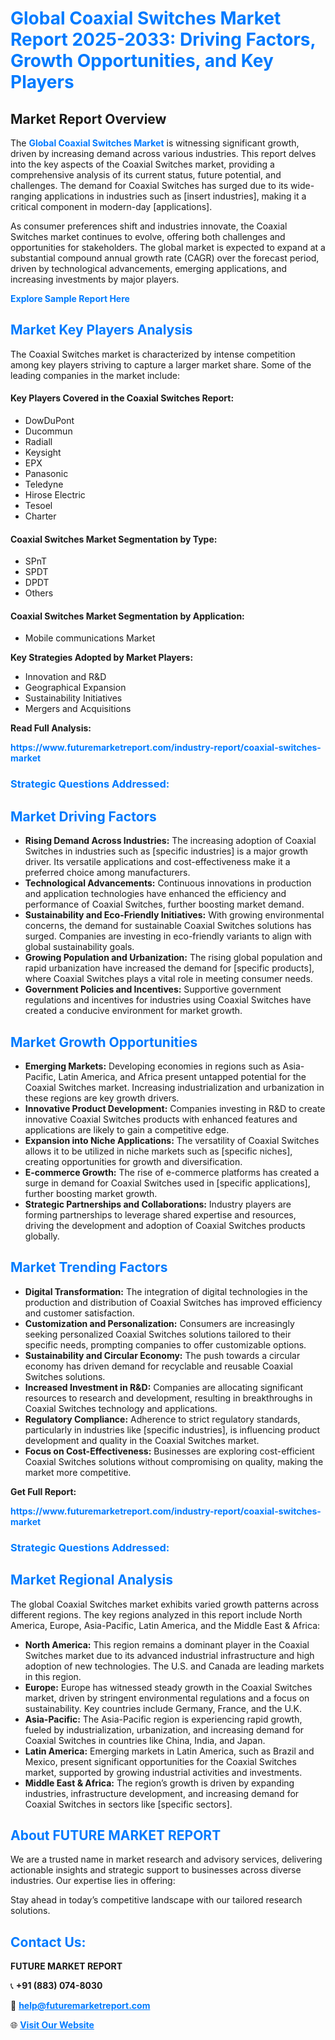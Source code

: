 <h1 style="color: #007BFF;">Global Coaxial Switches Market Report 2025-2033: Driving Factors, Growth Opportunities, and Key Players</h1>

<section id="overview">
<h2>Market Report Overview</h2>
<p>The <a href="https://www.futuremarketreport.com/industry-report/coaxial-switches-market" style="color: #007BFF; text-decoration: none;"><strong>Global Coaxial Switches Market</strong></a> is witnessing significant growth, driven by increasing demand across various industries. This report delves into the key aspects of the Coaxial Switches market, providing a comprehensive analysis of its current status, future potential, and challenges. The demand for Coaxial Switches has surged due to its wide-ranging applications in industries such as [insert industries], making it a critical component in modern-day [applications].</p>
<p>As consumer preferences shift and industries innovate, the Coaxial Switches market continues to evolve, offering both challenges and opportunities for stakeholders. The global market is expected to expand at a substantial compound annual growth rate (CAGR) over the forecast period, driven by technological advancements, emerging applications, and increasing investments by major players.</p>
</section>

<section id="overview">
<p><a href="https://www.futuremarketreport.com/request-sample/reportId=50383" style="color: #007BFF; text-decoration: none;"><strong>Explore Sample Report Here</strong></a></p>
</section>

<section id="key-players">
<h2 style="color: #007BFF;">Market Key Players Analysis</h2>
<p>The Coaxial Switches market is characterized by intense competition among key players striving to capture a larger market share. Some of the leading companies in the market include:</p>
<h4>Key Players Covered in the Coaxial Switches Report:</h4>
<ul><li>DowDuPont</li><li>Ducommun</li><li>Radiall</li><li>Keysight</li><li>EPX</li><li>Panasonic</li><li>Teledyne</li><li>Hirose Electric</li><li>Tesoel</li><li>Charter</li></ul>
<h4>Coaxial Switches Market Segmentation by Type:</h4>
<ul><li>SPnT</li><li>SPDT</li><li>DPDT</li><li>Others</li></ul>

<h4>Coaxial Switches Market Segmentation by Application:</h4>
<ul><li>Mobile communications Market</li></ul>
<p><strong>Key Strategies Adopted by Market Players:</strong></p>
<ul>
<li>Innovation and R&D</li>
<li>Geographical Expansion</li>
<li>Sustainability Initiatives</li>
<li>Mergers and Acquisitions</li>
</ul>
</section>

<section>
<p><strong>Read Full Analysis: </strong></p><a href="https://www.futuremarketreport.com/industry-report/coaxial-switches-market" style="color: #007BFF; text-decoration: none;"><strong>https://www.futuremarketreport.com/industry-report/coaxial-switches-market</strong></a>
<h3 style="color: #007BFF;">Strategic Questions Addressed:</h3>
</section>

<section id="driving-factors">
<h2 style="color: #007BFF;">Market Driving Factors</h2>
<ul>
<li><strong>Rising Demand Across Industries:</strong> The increasing adoption of Coaxial Switches in industries such as [specific industries] is a major growth driver. Its versatile applications and cost-effectiveness make it a preferred choice among manufacturers.</li>
<li><strong>Technological Advancements:</strong> Continuous innovations in production and application technologies have enhanced the efficiency and performance of Coaxial Switches, further boosting market demand.</li>
<li><strong>Sustainability and Eco-Friendly Initiatives:</strong> With growing environmental concerns, the demand for sustainable Coaxial Switches solutions has surged. Companies are investing in eco-friendly variants to align with global sustainability goals.</li>
<li><strong>Growing Population and Urbanization:</strong> The rising global population and rapid urbanization have increased the demand for [specific products], where Coaxial Switches plays a vital role in meeting consumer needs.</li>
<li><strong>Government Policies and Incentives:</strong> Supportive government regulations and incentives for industries using Coaxial Switches have created a conducive environment for market growth.</li>
</ul>
</section>

<section id="growth-opportunities">
<h2 style="color: #007BFF;">Market Growth Opportunities</h2>
<ul>
<li><strong>Emerging Markets:</strong> Developing economies in regions such as Asia-Pacific, Latin America, and Africa present untapped potential for the Coaxial Switches market. Increasing industrialization and urbanization in these regions are key growth drivers.</li>
<li><strong>Innovative Product Development:</strong> Companies investing in R&D to create innovative Coaxial Switches products with enhanced features and applications are likely to gain a competitive edge.</li>
<li><strong>Expansion into Niche Applications:</strong> The versatility of Coaxial Switches allows it to be utilized in niche markets such as [specific niches], creating opportunities for growth and diversification.</li>
<li><strong>E-commerce Growth:</strong> The rise of e-commerce platforms has created a surge in demand for Coaxial Switches used in [specific applications], further boosting market growth.</li>
<li><strong>Strategic Partnerships and Collaborations:</strong> Industry players are forming partnerships to leverage shared expertise and resources, driving the development and adoption of Coaxial Switches products globally.</li>
</ul>
</section>

<section id="trending-factors">
<h2 style="color: #007BFF;">Market Trending Factors</h2>
<ul>
<li><strong>Digital Transformation:</strong> The integration of digital technologies in the production and distribution of Coaxial Switches has improved efficiency and customer satisfaction.</li>
<li><strong>Customization and Personalization:</strong> Consumers are increasingly seeking personalized Coaxial Switches solutions tailored to their specific needs, prompting companies to offer customizable options.</li>
<li><strong>Sustainability and Circular Economy:</strong> The push towards a circular economy has driven demand for recyclable and reusable Coaxial Switches solutions.</li>
<li><strong>Increased Investment in R&D:</strong> Companies are allocating significant resources to research and development, resulting in breakthroughs in Coaxial Switches technology and applications.</li>
<li><strong>Regulatory Compliance:</strong> Adherence to strict regulatory standards, particularly in industries like [specific industries], is influencing product development and quality in the Coaxial Switches market.</li>
<li><strong>Focus on Cost-Effectiveness:</strong> Businesses are exploring cost-efficient Coaxial Switches solutions without compromising on quality, making the market more competitive.</li>
</ul>
</section>

<section>
<p><strong>Get Full Report: </strong></p><a href="https://www.futuremarketreport.com/industry-report/coaxial-switches-market" style="color: #007BFF; text-decoration: none;"><strong>https://www.futuremarketreport.com/industry-report/coaxial-switches-market</strong></a>
<h3 style="color: #007BFF;">Strategic Questions Addressed:</h3>
</section>


<section id="regional-analysis">
<h2 style="color: #007BFF;">Market Regional Analysis</h2>
<p>The global Coaxial Switches market exhibits varied growth patterns across different regions. The key regions analyzed in this report include North America, Europe, Asia-Pacific, Latin America, and the Middle East & Africa:</p>
<ul>
<li><strong>North America:</strong> This region remains a dominant player in the Coaxial Switches market due to its advanced industrial infrastructure and high adoption of new technologies. The U.S. and Canada are leading markets in this region.</li>
<li><strong>Europe:</strong> Europe has witnessed steady growth in the Coaxial Switches market, driven by stringent environmental regulations and a focus on sustainability. Key countries include Germany, France, and the U.K.</li>
<li><strong>Asia-Pacific:</strong> The Asia-Pacific region is experiencing rapid growth, fueled by industrialization, urbanization, and increasing demand for Coaxial Switches in countries like China, India, and Japan.</li>
<li><strong>Latin America:</strong> Emerging markets in Latin America, such as Brazil and Mexico, present significant opportunities for the Coaxial Switches market, supported by growing industrial activities and investments.</li>
<li><strong>Middle East & Africa:</strong> The region’s growth is driven by expanding industries, infrastructure development, and increasing demand for Coaxial Switches in sectors like [specific sectors].</li>
</ul>
</section>

<footer>
<h2 style="color: #007BFF;">About FUTURE MARKET REPORT</h2>
<p>We are a trusted name in market research and advisory services, delivering actionable insights and strategic support to businesses across diverse industries. Our expertise lies in offering:</p>

<p>Stay ahead in today’s competitive landscape with our tailored research solutions.</p>

<h2 style="color: #007BFF;">Contact Us:</h2>
<p><strong>FUTURE MARKET REPORT</strong></p>
<p>📞 <strong>+91 (883) 074-8030</strong></p>
<p>📧 <strong><a href="mailto:help@futuremarketreport.com" style="color: #007BFF;">help@futuremarketreport.com</a></strong></p>
<p>🌐 <strong><a href="https://www.futuremarketreport.com/" style="color: #007BFF;">Visit Our Website</a></strong></p>
</footer>